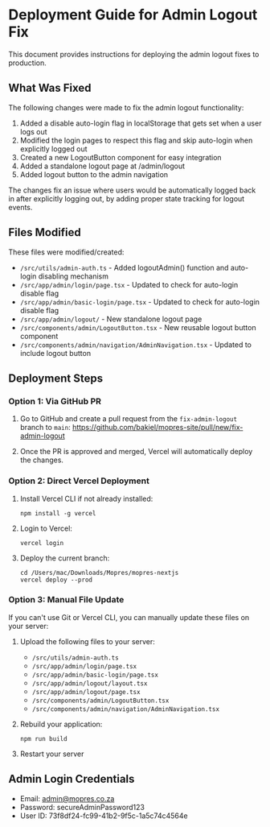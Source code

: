 # Deployment Guide for Admin Logout Fix

This document provides instructions for deploying the admin logout fixes to production.

## What Was Fixed

The following changes were made to fix the admin logout functionality:

1. Added a disable auto-login flag in localStorage that gets set when a user logs out
2. Modified the login pages to respect this flag and skip auto-login when explicitly logged out
3. Created a new LogoutButton component for easy integration
4. Added a standalone logout page at /admin/logout
5. Added logout button to the admin navigation

The changes fix an issue where users would be automatically logged back in after explicitly logging out, by adding proper state tracking for logout events.

## Files Modified

These files were modified/created:

- `/src/utils/admin-auth.ts` - Added logoutAdmin() function and auto-login disabling mechanism
- `/src/app/admin/login/page.tsx` - Updated to check for auto-login disable flag
- `/src/app/admin/basic-login/page.tsx` - Updated to check for auto-login disable flag
- `/src/app/admin/logout/` - New standalone logout page
- `/src/components/admin/LogoutButton.tsx` - New reusable logout button component
- `/src/components/admin/navigation/AdminNavigation.tsx` - Updated to include logout button

## Deployment Steps

### Option 1: Via GitHub PR

1. Go to GitHub and create a pull request from the `fix-admin-logout` branch to `main`:
   https://github.com/bakiel/mopres-site/pull/new/fix-admin-logout

2. Once the PR is approved and merged, Vercel will automatically deploy the changes.

### Option 2: Direct Vercel Deployment

1. Install Vercel CLI if not already installed:
   ```
   npm install -g vercel
   ```

2. Login to Vercel:
   ```
   vercel login
   ```

3. Deploy the current branch:
   ```
   cd /Users/mac/Downloads/Mopres/mopres-nextjs
   vercel deploy --prod
   ```

### Option 3: Manual File Update

If you can't use Git or Vercel CLI, you can manually update these files on your server:

1. Upload the following files to your server:
   - `/src/utils/admin-auth.ts`
   - `/src/app/admin/login/page.tsx`
   - `/src/app/admin/basic-login/page.tsx`
   - `/src/app/admin/logout/layout.tsx`
   - `/src/app/admin/logout/page.tsx`
   - `/src/components/admin/LogoutButton.tsx`
   - `/src/components/admin/navigation/AdminNavigation.tsx`

2. Rebuild your application:
   ```
   npm run build
   ```

3. Restart your server

## Admin Login Credentials

- Email: admin@mopres.co.za
- Password: secureAdminPassword123
- User ID: 73f8df24-fc99-41b2-9f5c-1a5c74c4564e
